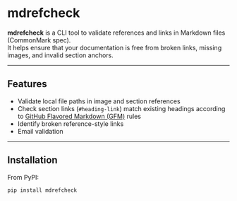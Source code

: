 # mdrefcheck

**mdrefcheck** is a CLI tool to validate references and links in Markdown files (CommonMark spec).  
It helps ensure that your documentation is free from broken links, missing images, and invalid section anchors.

---

## Features

- Validate local file paths in image and section references
- Check section links (`#heading-link`) match existing headings according to [GitHub Flavored Markdown (GFM)](https://docs.github.com/en/get-started/writing-on-github/getting-started-with-writing-and-formatting-on-github/basic-writing-and-formatting-syntax#section-links) rules
- Identify broken reference-style links
- Email validation

---

## Installation

From PyPI:

```bash
pip install mdrefcheck
```

